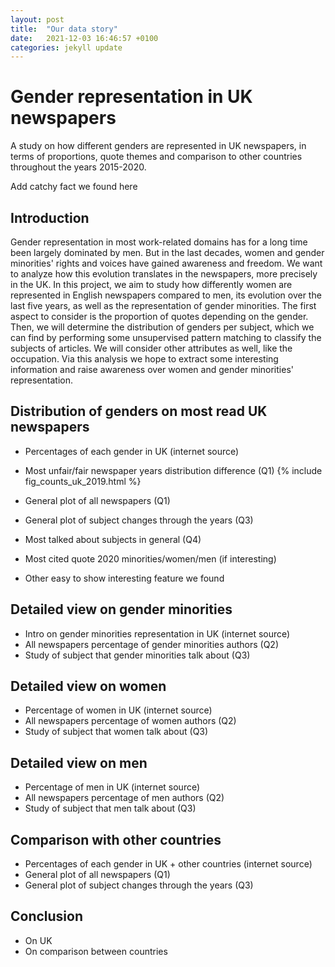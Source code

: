 ```yaml
---
layout: post
title:  "Our data story"
date:   2021-12-03 16:46:57 +0100
categories: jekyll update
---
```


# Gender representation in UK newspapers
A study on how different genders are represented in UK newspapers, in terms of proportions, quote themes and comparison to other countries throughout the years 2015-2020.

Add catchy fact we found here

## Introduction
Gender representation in most work-related domains has for a long time been largely dominated by men. But in the last decades, women and gender minorities' rights and voices have gained awareness and freedom. We want to analyze how this evolution translates in the newspapers, more precisely in the UK. In this project, we aim to study how differently women are represented in English newspapers compared to men, its evolution over the last five years, as well as the representation of gender minorities. The first aspect to consider is the proportion of quotes depending on the gender. Then, we will determine the distribution of genders per subject, which we can find by performing some unsupervised pattern matching to classify the subjects of articles. We will consider other attributes as well, like the occupation. Via this analysis we hope to extract some interesting information and raise awareness over women and gender minorities' representation.

## Distribution of genders on most read UK newspapers
- Percentages of each gender in UK (internet source)

- Most unfair/fair newspaper years distribution difference (Q1)
{% include fig_counts_uk_2019.html %}

- General plot of all newspapers (Q1)
- General plot of subject changes through the years (Q3)
- Most talked about subjects in general (Q4)

- Most cited quote 2020 minorities/women/men (if interesting)
- Other easy to show interesting feature we found

## Detailed view on gender minorities
- Intro on gender minorities representation in UK (internet source)
- All newspapers percentage of gender minorities authors (Q2)
- Study of subject that gender minorities talk about (Q3)

## Detailed view on women
- Percentage of women in UK (internet source)
- All newspapers percentage of women authors (Q2)
- Study of subject that women talk about (Q3)

## Detailed view on men
- Percentage of men in UK (internet source)
- All newspapers percentage of men authors (Q2)
- Study of subject that men talk about (Q3)

## Comparison with other countries
- Percentages of each gender in UK + other countries (internet source)
- General plot of all newspapers (Q1)
- General plot of subject changes through the years (Q3)

## Conclusion
- On UK
- On comparison between countries
